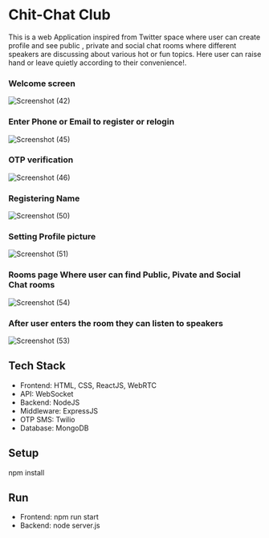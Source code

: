 # Chit-Chat Club
This is a web Application inspired from Twitter space where user can create profile and see public , private and social chat rooms where different speakers are discussing about various hot or fun topics. Here user can raise hand or leave quietly according to their convenience!.

### Welcome screen
![Screenshot (42)](https://user-images.githubusercontent.com/68782326/185977997-91370973-07c4-4bff-87c4-3b4ba7a544be.png)

### Enter Phone or Email to register or relogin
![Screenshot (45)](https://user-images.githubusercontent.com/68782326/185978042-cc972aa0-72a6-437d-96aa-f456d1089696.png)

### OTP verification
![Screenshot (46)](https://user-images.githubusercontent.com/68782326/185978069-ad1bb56f-330e-4514-b802-f6f5715261c1.png)

### Registering Name

![Screenshot (50)](https://user-images.githubusercontent.com/68782326/185983218-fae54395-6cbd-4272-a1aa-3264ee942dd9.png)

### Setting Profile picture
![Screenshot (51)](https://user-images.githubusercontent.com/68782326/185982038-9c27fd22-3044-4162-9c60-e7ce2d0b3895.png)

### Rooms page Where user can find Public, Pivate and Social Chat rooms
![Screenshot (54)](https://user-images.githubusercontent.com/68782326/185982053-d63508b4-c0e5-4c26-b3e8-19a2e1480b67.png)

### After user enters the room they can listen to speakers 
![Screenshot (53)](https://user-images.githubusercontent.com/68782326/185982066-89d4ca7c-0b7f-47ac-b431-8db28c64ee64.png)


## Tech Stack
- Frontend: HTML, CSS, ReactJS, WebRTC
- API: WebSocket
- Backend: NodeJS
- Middleware: ExpressJS
- OTP SMS: Twilio
- Database: MongoDB

## Setup
npm install

## Run
- Frontend: npm run start
- Backend: node server.js



